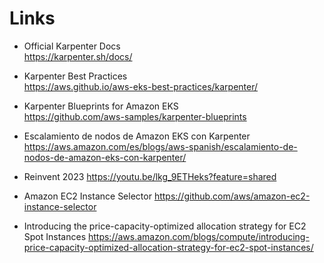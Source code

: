 # Links

- Official Karpenter Docs  
<https://karpenter.sh/docs/>

- Karpenter Best Practices  
<https://aws.github.io/aws-eks-best-practices/karpenter/>

- Karpenter Blueprints for Amazon EKS  
<https://github.com/aws-samples/karpenter-blueprints>

- Escalamiento de nodos de Amazon EKS con Karpenter  
<https://aws.amazon.com/es/blogs/aws-spanish/escalamiento-de-nodos-de-amazon-eks-con-karpenter/>

- Reinvent 2023
<https://youtu.be/lkg_9ETHeks?feature=shared>

- Amazon EC2 Instance Selector
<https://github.com/aws/amazon-ec2-instance-selector>

- Introducing the price-capacity-optimized allocation strategy for EC2 Spot Instances
<https://aws.amazon.com/blogs/compute/introducing-price-capacity-optimized-allocation-strategy-for-ec2-spot-instances/>
